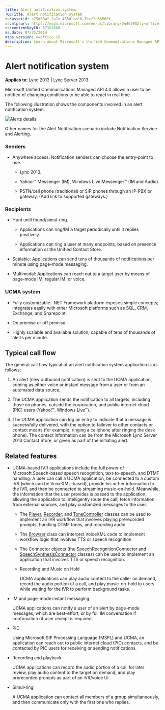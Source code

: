 ```yaml
---
title: Alert notification system
TOCTitle: Alert notification system
ms:assetid: e75d50af-2a7e-4558-bb18-7bcf2c66560f
ms:mtpsurl: https://msdn.microsoft.com/en-us/library/Dn465952(v=office.15)
ms:contentKeyID: 57102660
ms.date: 07/25/2014
mtps_version: v=office.15
description: Learn about Microsoft's Unified Communications Managed API 4.0 for real-time alert notifications. Customizable, scalable, and supports multiple platforms.
---
```


# Alert notification system


**Applies to:** Lync 2013 | Lync Server 2013

 

Microsoft Unified Communications Managed API 4.0 allows a user to be notified of changing conditions to be able to react in real time.

The following illustration shows the components involved in an alert notification system.

![Alerts details](images/Dn465952.UCMA-Alerts2(Office.15).jpg "Alerts details")

Other names for the Alert Notification scenario include Notification Service and Alerting.


### Senders

  - Anywhere access: Notification senders can choose the entry-point to use.
    
      - Lync 2013.
    
      - Yahoo\!™ Messenger (IM), Windows Live Messenger™ (IM and Audio).
    
      - PSTN/cell phone (traditional) or SIP phones through an IP-PBX or gateway. (Add link to supported gateways.)

### Recipients

  - Hunt until found/simul-ring.
    
      - Applications can ring/IM a target periodically until it replies positively.
    
      - Applications can ring a user at many endpoints, based on presence information or the Unified Contact Store.

  - Scalable: Applications can send tens of thousands of notifications per minute using page-mode messaging.

  - Multimodal: Applications can reach out to a target user by means of page-mode IM, regular IM, or voice.

### UCMA system

  - Fully customizable: .NET Framework platform exposes simple concepts; integrates easily with other Microsoft platforms such as SQL, CRM, Exchange, and Sharepoint.

  - On premise or off premise.

  - Highly scalable and available solution, capable of tens of thousands of alerts per minute.

## Typical call flow

The general call flow typical of an alert notification system application is as follows:

1.  An alert (new outbound notification) is sent to the UCMA application, coming as either voice or instant message from a user or from an automated data source.

2.  The UCMA application sends the notification to all targets, including those on phones, outside the corporation, and public internet cloud (PIC) users (Yahoo\!™, Windows Live™).

3.  The UCMA application can log an entry to indicate that a message is successfully delivered, with the option to failover to other contacts or contact means (for example, ringing a cellphone after ringing the desk phone). The contact information can be from the Microsoft Lync Server 2013 Contact Store, or given as part of the initiating alert.

## Related features

  - UCMA-based IVR applications include the full power of Microsoft.Speech-based speech recognition, text-to-speech, and DTMF handling. A user can call a UCMA application, be connected to a custom IVR (which can be VoiceXML-based), provide his or her information to the IVR, and then be connected to streaming music-on-hold. Meanwhile, the information that the user provides is passed to the application, allowing the application to intelligently route the call, fetch information from external sources, and play customized messages to the user.
    
      - The [Player](https://msdn.microsoft.com/en-us/library/hh349780\(v=office.15\)), [Recorder](https://msdn.microsoft.com/en-us/library/hh381624\(v=office.15\)), and [ToneController](https://msdn.microsoft.com/en-us/library/hh349643\(v=office.15\)) classes can be used to implement an IVR workflow that involves playing prerecorded prompts, handling DTMF tones, and recording audio.
    
      - The [Browser](https://msdn.microsoft.com/en-us/library/gg452712\(v=office.15\)) class can interpret VoiceXML code to implement workflow logic that involves TTS or speech recognition.
    
      - The Connector objects (the [SpeechRecognitionConnector](https://msdn.microsoft.com/en-us/library/hh383253\(v=office.15\)) and [SpeechSynthesisConnector](https://msdn.microsoft.com/en-us/library/hh349773\(v=office.15\)) classes) can be used to implement an application that involves TTS or speech recognition.
    
      - Recording and Music on Hold
        
        UCMA applications can play audio content to the caller on demand, record the audio portion of a call, and play music-on-hold to users while waiting for the IVR to perform background tasks.

  - IM and page-mode instant messaging
    
    UCMA applications can notify a user of an alert by page-mode messages, which are best-effort, or by full IM conversation if confirmation of user receipt is required.

  - PIC
    
    Using Microsoft SIP Processing Language (MSPL) and UCMA, an application can reach out to public internet cloud (PIC) contacts, and be contacted by PIC users for receiving or sending notifications.

  - Recording and playback
    
    UCMA applications can record the audio portion of a call for later review, play audio content to the target on demand, and play prerecorded prompts as part of an IVR/voice UI.

  - Simul-ring
    
    A UCMA application can contact all members of a group simultaneously, and then communicate only with the first one who replies.

